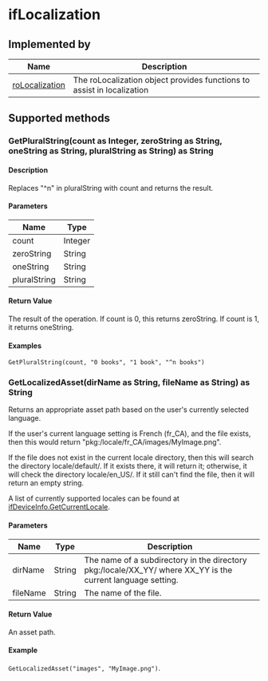 ifLocalization
==============

Implemented by
--------------

| Name | Description |
| --- | --- |
| [roLocalization](/docs/references/brightscript/components/rolocalization.md "roLongInteger") | The roLocalization object provides functions to assist in localization |

Supported methods
-----------------

### GetPluralString(count as Integer, zeroString as String, oneString as String, pluralString as String) as String

#### Description

Replaces "^n" in pluralString with count and returns the result.

#### Parameters

| Name | Type |
| --- | --- |
| count | Integer |
| zeroString | String |
| oneString | String |
| pluralString | String |

#### Return Value

The result of the operation. If count is 0, this returns zeroString. If count is 1, it returns oneString.

#### Examples

`GetPluralString(count, "0 books", "1 book", "^n books")`

### GetLocalizedAsset(dirName as String, fileName as String) as String

Returns an appropriate asset path based on the user's currently selected language.

If the user's current language setting is French (fr\_CA), and the file exists, then this would return "pkg:/locale/fr\_CA/images/MyImage.png".

If the file does not exist in the current locale directory, then this will search the directory locale/default/. If it exists there, it will return it; otherwise, it will check the directory locale/en\_US/. If it still can't find the file, then it will return an empty string.

A list of currently supported locales can be found at [ifDeviceInfo.GetCurrentLocale](/docs/references/brightscript/interfaces/ifdeviceinfo.md#getcurrentlocale-as-string "ifDeviceInfo.GetCurrentLocale").

#### Parameters

| Name | Type | Description |
| --- | --- | --- |
| dirName | String | The name of a subdirectory in the directory pkg:/locale/XX\_YY/ where XX\_YY is the current language setting. |
| fileName | String | The name of the file. |

#### Return Value

An asset path.

#### Example

`GetLocalizedAsset("images", "MyImage.png")`.